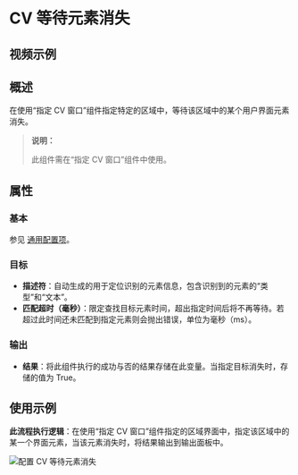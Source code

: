 # CV 等待元素消失

## 视频示例

## 概述

在使用“指定 CV 窗口”组件指定特定的区域中，等待该区域中的某个用户界面元素消失。

> **说明：**
>
> 此组件需在“指定 CV 窗口”组件中使用。

## 属性

### 基本

参见 [通用配置项](../../Appendix/CommonConfigurationItems.md)。

### 目标

- **描述符**：自动生成的用于定位识别的元素信息，包含识别到的元素的“类型”和“文本”。
- **匹配超时（毫秒）**：限定查找目标元素时间，超出指定时间后将不再等待。若超过此时间还未匹配到指定元素则会抛出错误，单位为毫秒（ms）。

### 输出

- **结果**：将此组件执行的成功与否的结果存储在此变量。当指定目标消失时，存储的值为 True。

## 使用示例

**此流程执行逻辑**：在使用“指定 CV 窗口”组件指定的区域界面中，指定该区域中的某一个界面元素，当该元素消失时，将结果输出到输出面板中。

![配置 CV 等待元素消失](https://docimages.blob.core.chinacloudapi.cn/images/Activities/cvwaitelementdisappear20211110.png)
